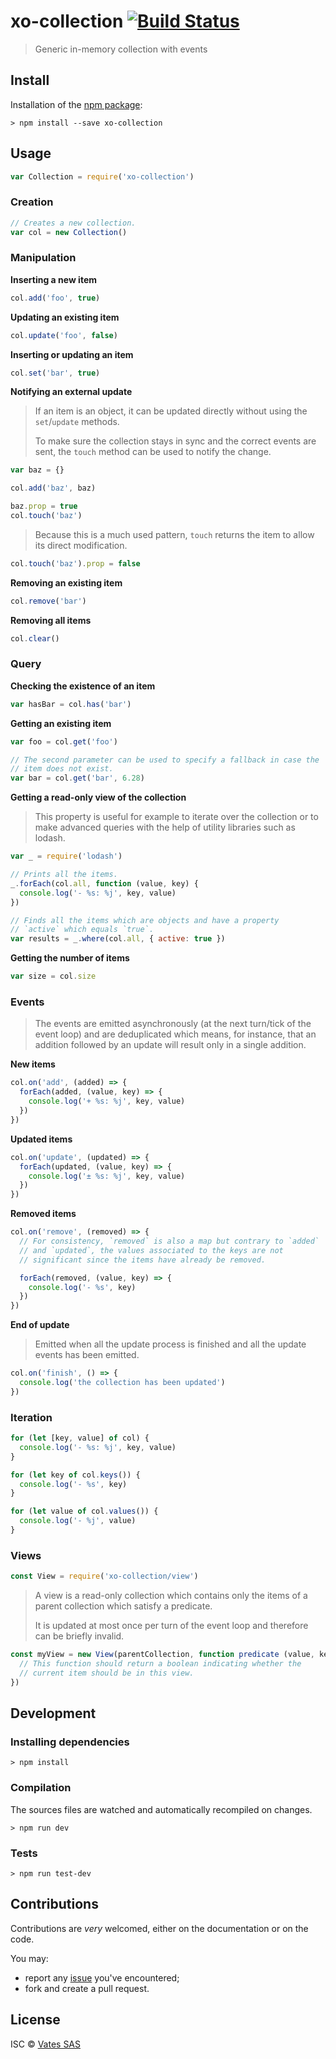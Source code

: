 # xo-collection [![Build Status](https://travis-ci.org/marsaud/collection.png?branch=master)](https://travis-ci.org/marsaud/collection)

> Generic in-memory collection with events

## Install

Installation of the [npm package](https://npmjs.org/package/xo-collection):

```
> npm install --save xo-collection
```

## Usage

```javascript
var Collection = require('xo-collection')
```

### Creation

```javascript
// Creates a new collection.
var col = new Collection()
```

### Manipulation

**Inserting a new item**

```javascript
col.add('foo', true)
```

**Updating an existing item**

```javascript
col.update('foo', false)
```

**Inserting or updating an item**

```javascript
col.set('bar', true)
```

**Notifying an external update**

> If an item is an object, it can be updated directly without using
> the `set`/`update` methods.
>
> To make sure the collection stays in sync and the correct events are
> sent, the `touch` method can be used to notify the change.

```javascript
var baz = {}

col.add('baz', baz)

baz.prop = true
col.touch('baz')
```

> Because this is a much used pattern, `touch` returns the item to
> allow its direct modification.

```javascript
col.touch('baz').prop = false
```

**Removing an existing item**

```javascript
col.remove('bar')
```

**Removing all items**

```javascript
col.clear()
```

### Query

**Checking the existence of an item**

```javascript
var hasBar = col.has('bar')
```

**Getting an existing item**

```javascript
var foo = col.get('foo')

// The second parameter can be used to specify a fallback in case the
// item does not exist.
var bar = col.get('bar', 6.28)
```

**Getting a read-only view of the collection**

> This property is useful for example to iterate over the collection
> or to make advanced queries with the help of utility libraries such
> as lodash.

```javascript
var _ = require('lodash')

// Prints all the items.
_.forEach(col.all, function (value, key) {
  console.log('- %s: %j', key, value)
})

// Finds all the items which are objects and have a property
// `active` which equals `true`.
var results = _.where(col.all, { active: true })
```

**Getting the number of items**

```javascript
var size = col.size
```

### Events

> The events are emitted asynchronously (at the next turn/tick of the
> event loop) and are deduplicated which means, for instance, that an
> addition followed by an update will result only in a single
> addition.

**New items**

```javascript
col.on('add', (added) => {
  forEach(added, (value, key) => {
    console.log('+ %s: %j', key, value)
  })
})
```

**Updated items**

```javascript
col.on('update', (updated) => {
  forEach(updated, (value, key) => {
    console.log('± %s: %j', key, value)
  })
})
```

**Removed items**

```javascript
col.on('remove', (removed) => {
  // For consistency, `removed` is also a map but contrary to `added`
  // and `updated`, the values associated to the keys are not
  // significant since the items have already be removed.

  forEach(removed, (value, key) => {
    console.log('- %s', key)
  })
})
```

**End of update**

> Emitted when all the update process is finished and all the update
> events has been emitted.

```javascript
col.on('finish', () => {
  console.log('the collection has been updated')
})
```

### Iteration

```javascript
for (let [key, value] of col) {
  console.log('- %s: %j', key, value)
}

for (let key of col.keys()) {
  console.log('- %s', key)
}

for (let value of col.values()) {
  console.log('- %j', value)
}
```

### Views

```javascript
const View = require('xo-collection/view')
```

> A view is a read-only collection which contains only the items of a
> parent collection which satisfy a predicate.
>
> It is updated at most once per turn of the event loop and therefore
> can be briefly invalid.

```javascript
const myView = new View(parentCollection, function predicate (value, key) {
  // This function should return a boolean indicating whether the
  // current item should be in this view.
})
```

## Development

### Installing dependencies

```
> npm install
```

### Compilation

The sources files are watched and automatically recompiled on changes.

```
> npm run dev
```

### Tests

```
> npm run test-dev
```

## Contributions

Contributions are *very* welcomed, either on the documentation or on
the code.

You may:

- report any [issue](https://github.com/marsaud/collection/issues)
  you've encountered;
- fork and create a pull request.

## License

ISC © [Vates SAS](http://vates.fr)
